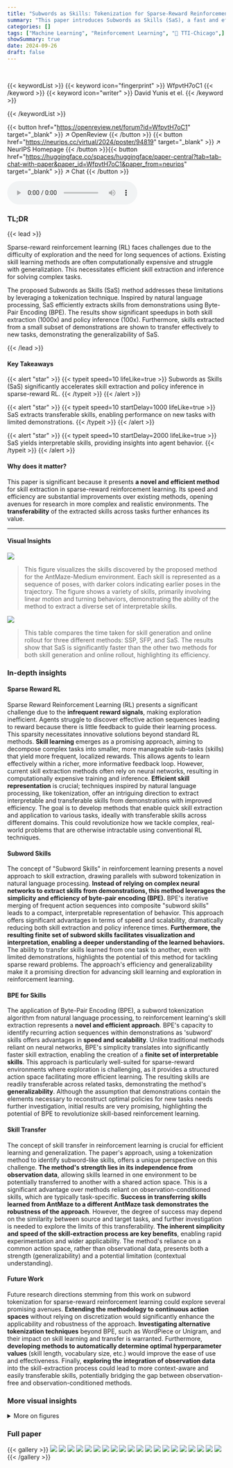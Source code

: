 ```yaml
---
title: "Subwords as Skills: Tokenization for Sparse-Reward Reinforcement Learning"
summary: "This paper introduces Subwords as Skills (SaS), a fast and efficient skill extraction method for sparse-reward reinforcement learning that uses tokenization.  SaS enables 1000x faster skill extraction..."
categories: []
tags: ["Machine Learning", "Reinforcement Learning", "🏢 TTI-Chicago",]
showSummary: true
date: 2024-09-26
draft: false
---
```


<br>

{{< keywordList >}}
{{< keyword icon="fingerprint" >}} WfpvtH7oC1 {{< /keyword >}}
{{< keyword icon="writer" >}} David Yunis et el. {{< /keyword >}}
 
{{< /keywordList >}}

{{< button href="https://openreview.net/forum?id=WfpvtH7oC1" target="_blank" >}}
↗ OpenReview
{{< /button >}}
{{< button href="https://neurips.cc/virtual/2024/poster/94819" target="_blank" >}}
↗ NeurIPS Homepage
{{< /button >}}{{< button href="https://huggingface.co/spaces/huggingface/paper-central?tab=tab-chat-with-paper&paper_id=WfpvtH7oC1&paper_from=neurips" target="_blank" >}}
↗ Chat
{{< /button >}}



<audio controls>
    <source src="https://ai-paper-reviewer.com/WfpvtH7oC1/podcast.wav" type="audio/wav">
    Your browser does not support the audio element.
</audio>


### TL;DR


{{< lead >}}

Sparse-reward reinforcement learning (RL) faces challenges due to the difficulty of exploration and the need for long sequences of actions.  Existing skill learning methods are often computationally expensive and struggle with generalization. This necessitates efficient skill extraction and inference for solving complex tasks. 

The proposed Subwords as Skills (SaS) method addresses these limitations by leveraging a tokenization technique. Inspired by natural language processing, SaS efficiently extracts skills from demonstrations using Byte-Pair Encoding (BPE). The results show significant speedups in both skill extraction (1000x) and policy inference (100x).  Furthermore, skills extracted from a small subset of demonstrations are shown to transfer effectively to new tasks, demonstrating the generalizability of SaS.

{{< /lead >}}


#### Key Takeaways

{{< alert "star" >}}
{{< typeit speed=10 lifeLike=true >}} Subwords as Skills (SaS) significantly accelerates skill extraction and policy inference in sparse-reward RL. {{< /typeit >}}
{{< /alert >}}

{{< alert "star" >}}
{{< typeit speed=10 startDelay=1000 lifeLike=true >}} SaS extracts transferable skills, enabling performance on new tasks with limited demonstrations. {{< /typeit >}}
{{< /alert >}}

{{< alert "star" >}}
{{< typeit speed=10 startDelay=2000 lifeLike=true >}} SaS yields interpretable skills, providing insights into agent behavior. {{< /typeit >}}
{{< /alert >}}

#### Why does it matter?
This paper is significant because it presents **a novel and efficient method** for skill extraction in sparse-reward reinforcement learning. Its speed and efficiency are substantial improvements over existing methods, opening avenues for research in more complex and realistic environments. The **transferability** of the extracted skills across tasks further enhances its value.

------
#### Visual Insights



![](https://ai-paper-reviewer.com/WfpvtH7oC1/figures_0_1.jpg)

> This figure visualizes the skills discovered by the proposed method for the AntMaze-Medium environment. Each skill is represented as a sequence of poses, with darker colors indicating earlier poses in the trajectory.  The figure shows a variety of skills, primarily involving linear motion and turning behaviors, demonstrating the ability of the method to extract a diverse set of interpretable skills.





![](https://ai-paper-reviewer.com/WfpvtH7oC1/tables_5_1.jpg)

> This table compares the time taken for skill generation and online rollout for three different methods: SSP, SFP, and SaS.  The results show that SaS is significantly faster than the other two methods for both skill generation and online rollout, highlighting its efficiency.





### In-depth insights


#### Sparse Reward RL
Sparse Reward Reinforcement Learning (RL) presents a significant challenge due to the **infrequent reward signals**, making exploration inefficient.  Agents struggle to discover effective action sequences leading to reward because there is little feedback to guide their learning process. This sparsity necessitates innovative solutions beyond standard RL methods.  **Skill learning** emerges as a promising approach, aiming to decompose complex tasks into smaller, more manageable sub-tasks (skills) that yield more frequent, localized rewards.  This allows agents to learn effectively within a richer, more informative feedback loop. However, current skill extraction methods often rely on neural networks, resulting in computationally expensive training and inference. **Efficient skill representation** is crucial; techniques inspired by natural language processing, like tokenization, offer an intriguing direction to extract interpretable and transferable skills from demonstrations with improved efficiency. The goal is to develop methods that enable quick skill extraction and application to various tasks, ideally with transferable skills across different domains. This could revolutionize how we tackle complex, real-world problems that are otherwise intractable using conventional RL techniques.

#### Subword Skills
The concept of "Subword Skills" in reinforcement learning presents a novel approach to skill extraction, drawing parallels with subword tokenization in natural language processing.  **Instead of relying on complex neural networks to extract skills from demonstrations, this method leverages the simplicity and efficiency of byte-pair encoding (BPE).** BPE's iterative merging of frequent action sequences into composite "subword skills" leads to a compact, interpretable representation of behavior. This approach offers significant advantages in terms of speed and scalability, dramatically reducing both skill extraction and policy inference times. **Furthermore, the resulting finite set of subword skills facilitates visualization and interpretation, enabling a deeper understanding of the learned behaviors.**  The ability to transfer skills learned from one task to another, even with limited demonstrations, highlights the potential of this method for tackling sparse reward problems. The approach's efficiency and generalizability make it a promising direction for advancing skill learning and exploration in reinforcement learning.

#### BPE for Skills
The application of Byte-Pair Encoding (BPE), a subword tokenization algorithm from natural language processing, to reinforcement learning's skill extraction represents a **novel and efficient approach**.  BPE's capacity to identify recurring action sequences within demonstrations as 'subword' skills offers advantages in **speed and scalability**. Unlike traditional methods reliant on neural networks, BPE's simplicity translates into significantly faster skill extraction, enabling the creation of a **finite set of interpretable skills**.  This approach is particularly well-suited for sparse-reward environments where exploration is challenging, as it provides a structured action space facilitating more efficient learning. The resulting skills are readily transferable across related tasks, demonstrating the method's **generalizability**. Although the assumption that demonstrations contain the elements necessary to reconstruct optimal policies for new tasks needs further investigation, initial results are very promising, highlighting the potential of BPE to revolutionize skill-based reinforcement learning.

#### Skill Transfer
The concept of skill transfer in reinforcement learning is crucial for efficient learning and generalization.  The paper's approach, using a tokenization method to identify subword-like skills, offers a unique perspective on this challenge.  **The method's strength lies in its independence from observation data**, allowing skills learned in one environment to be potentially transferred to another with a shared action space.  This is a significant advantage over methods reliant on observation-conditioned skills, which are typically task-specific.  **Success in transferring skills learned from AntMaze to a different AntMaze task demonstrates the robustness of the approach**. However,  the degree of success may depend on the similarity between source and target tasks, and further investigation is needed to explore the limits of this transferability.  **The inherent simplicity and speed of the skill-extraction process are key benefits**, enabling rapid experimentation and wider applicability. The method's reliance on a common action space, rather than observational data, presents both a strength (generalizability) and a potential limitation (contextual understanding).

#### Future Work
Future research directions stemming from this work on subword tokenization for sparse-reward reinforcement learning could explore several promising avenues.  **Extending the methodology to continuous action spaces** without relying on discretization would significantly enhance the applicability and robustness of the approach.  **Investigating alternative tokenization techniques** beyond BPE, such as WordPiece or Unigram, and their impact on skill learning and transfer is warranted.  Furthermore, **developing methods to automatically determine optimal hyperparameter values** (skill length, vocabulary size, etc.) would improve the ease of use and effectiveness.  Finally, **exploring the integration of observation data** into the skill-extraction process could lead to more context-aware and easily transferable skills, potentially bridging the gap between observation-free and observation-conditioned methods.


### More visual insights

<details>
<summary>More on figures
</summary>


![](https://ai-paper-reviewer.com/WfpvtH7oC1/figures_2_1.jpg)

> This figure illustrates the overall process of the proposed method.  It starts with demonstrations (sequences of actions) from a similar task.  These are tokenized using a method analogous to Byte Pair Encoding (BPE) commonly used in natural language processing.  This tokenization process identifies recurring action sequences as 'skills'. These skills are then used as the new action space for reinforcement learning in a new task, allowing for improved sample efficiency and transferability across domains. Only a common action space between the original demonstrations and the new task is required. The method accelerates skill extraction and policy inference.


![](https://ai-paper-reviewer.com/WfpvtH7oC1/figures_5_1.jpg)

> This figure visualizes the state visitation in online RL on AntMaze Medium for four different methods (SAC-discrete, SFP, SSP, and the proposed SaS method) during the first 1 million timesteps.  It highlights that SaS explores the maze more extensively than the other methods, demonstrating superior exploration behavior.


![](https://ai-paper-reviewer.com/WfpvtH7oC1/figures_6_1.jpg)

> This figure compares the performance of the proposed Subwords as Skills (SaS) method against other methods for online reinforcement learning on AntMaze and Kitchen tasks.  It specifically focuses on comparing SaS with methods that use observation-conditioned skills (skills that are conditioned on the observed state). The results indicate that observation conditioning can be beneficial when the training data and the test task are similar (as in the Kitchen environment), but it may not be advantageous when there is a mismatch between the training data and test task (as in the AntMaze environment).  OPAL, a closed-source method, is also included in the comparison.


![](https://ai-paper-reviewer.com/WfpvtH7oC1/figures_6_2.jpg)

> This figure displays the results of an experiment on transferring skills learned from one AntMaze environment (AntMaze-M) to a different but related AntMaze environment (AntMaze-U).  The experiment varied the percentage of demonstrations used to extract skills (1%, 10%, 25%, and 100%).  The x-axis represents the number of training steps, and the y-axis shows the return (reward) achieved by the RL agent.  The results show that even with a small percentage of demonstrations (as low as 1%), the method is still able to extract useful skills that enable good performance in the new environment.


![](https://ai-paper-reviewer.com/WfpvtH7oC1/figures_7_1.jpg)

> This figure shows the ablation study on the hyperparameter k (number of clusters for k-means) in the proposed method.  Subplots (a) and (b) present the results for AntMaze and Kitchen environments, respectively. The x-axis represents the training steps, and the y-axis represents the return. Different lines represent different values of k. The default value used in the paper is k=2*dact, where dact is the number of degrees of freedom in the action space. The figure demonstrates the impact of varying k on the performance of the reinforcement learning agent.  The results show that the default setting of k performs well across both environments.


![](https://ai-paper-reviewer.com/WfpvtH7oC1/figures_7_2.jpg)

> This figure shows the ablation study on the hyperparameter *k*, which represents the number of clusters used for discretizing the action space before applying the Byte-Pair Encoding (BPE) algorithm.  The plots show the return achieved in the AntMaze and Kitchen environments for different values of *k*, keeping other hyperparameters constant. The default setting, k=2*dact (where dact is the degrees of freedom of the action space), is highlighted. The results indicate that the default setting works well; however, significantly larger values of *k* lead to shorter skills as fewer common subwords are found.


![](https://ai-paper-reviewer.com/WfpvtH7oC1/figures_8_1.jpg)

> This figure shows the ablation study on the hyperparameter k (number of clusters for k-means).  The left plot shows AntMaze results and the right plot shows Kitchen results.  The default value used in the paper is k=2*dact, where dact is the number of degrees of freedom in the action space (8 for AntMaze, 9 for Kitchen).  The plots show the return over training steps for different values of k.  It indicates that the choice k=2*dact is reasonable.


![](https://ai-paper-reviewer.com/WfpvtH7oC1/figures_8_2.jpg)

> This figure compares the performance of three different subword tokenization algorithms (BPE, WordPiece, and Unigram) on two reinforcement learning tasks (AntMaze and Kitchen).  The y-axis shows the cumulative reward obtained, and the x-axis shows the number of training steps. The shaded areas represent the standard deviation across multiple runs.  The results demonstrate that BPE and WordPiece perform similarly, while Unigram yields substantially lower returns.


![](https://ai-paper-reviewer.com/WfpvtH7oC1/figures_15_1.jpg)

> This figure shows the five offline reinforcement learning environments used in the paper's experiments: AntMaze (small, medium, and large versions), Kitchen, and CoinRun.  The figure highlights the visual appearance of each environment and provides clarifying information about the starting location and goal position for the AntMaze environments. These environments vary in complexity, from the relatively simple AntMaze Umaze to the more challenging Kitchen and CoinRun.


![](https://ai-paper-reviewer.com/WfpvtH7oC1/figures_16_1.jpg)

> This figure visualizes the skills discovered by the Subwords as Skills (SaS) method in the AntMaze-M environment.  Each skill is represented as a sequence of poses, with darker colors indicating earlier poses in the trajectory.  The visualization shows that the learned skills consist primarily of linear movements and turns, showcasing the SaS method's ability to extract interpretable and meaningful behaviors.


![](https://ai-paper-reviewer.com/WfpvtH7oC1/figures_17_1.jpg)

> This figure visualizes the skills learned by the Subwords as Skills (SaS) method in the AntMaze-Medium environment.  Each image represents a single skill, a temporally extended action identified by SaS.  The color gradient within each image shows the sequence of poses within the skill, darker colors corresponding to earlier poses in the sequence.  The skills shown consist mainly of combinations of linear movements and turns, illustrating the method's ability to capture distinct movement primitives from the demonstration data.


![](https://ai-paper-reviewer.com/WfpvtH7oC1/figures_17_2.jpg)

> This figure visualizes the state visitation of different RL methods on AntMaze Medium environment for the first 1 million timesteps. It compares SAC-discrete, SFP, SSP, and the proposed SaS method, showing that SaS explores the maze more extensively and consistently across different seeds.


![](https://ai-paper-reviewer.com/WfpvtH7oC1/figures_17_3.jpg)

> This figure shows the results of experiments conducted on the Hopper locomotion environment from D4RL. The experiments varied the number of clusters (k) used for discretizing the action space in the skill extraction method. The x-axis represents the number of training steps, and the y-axis represents the cumulative return achieved by the agent. The different colored lines represent different values of k (12, 6, 24, and 48). The shaded regions represent the standard deviation across multiple runs. The results indicate that finer discretization helps up to a certain point, after which it hurts performance. One hypothesis is that finer levels of discretization naturally result in shorter skills, as there are fewer repeated subwords. This can make reinforcement learning in a dense reward environment easier, but not necessarily in a sparse-reward environment.


![](https://ai-paper-reviewer.com/WfpvtH7oC1/figures_18_1.jpg)

> This figure shows the performance of the proposed method on the Hopper environment using demonstration data of varying quality.  The three lines represent results using demonstrations from a random policy ('Random'), a policy midway through training ('Medium'), and a policy at the end of training ('Expert'). The x-axis represents the number of training steps, and the y-axis represents the average return.  The figure demonstrates that demonstrations from a well-trained policy ('Expert') lead to the best performance, but even the 'Random' demonstrations achieve reasonably competitive results.


</details>






### Full paper

{{< gallery >}}
<img src="https://ai-paper-reviewer.com/WfpvtH7oC1/1.png" class="grid-w50 md:grid-w33 xl:grid-w25" />
<img src="https://ai-paper-reviewer.com/WfpvtH7oC1/2.png" class="grid-w50 md:grid-w33 xl:grid-w25" />
<img src="https://ai-paper-reviewer.com/WfpvtH7oC1/3.png" class="grid-w50 md:grid-w33 xl:grid-w25" />
<img src="https://ai-paper-reviewer.com/WfpvtH7oC1/4.png" class="grid-w50 md:grid-w33 xl:grid-w25" />
<img src="https://ai-paper-reviewer.com/WfpvtH7oC1/5.png" class="grid-w50 md:grid-w33 xl:grid-w25" />
<img src="https://ai-paper-reviewer.com/WfpvtH7oC1/6.png" class="grid-w50 md:grid-w33 xl:grid-w25" />
<img src="https://ai-paper-reviewer.com/WfpvtH7oC1/7.png" class="grid-w50 md:grid-w33 xl:grid-w25" />
<img src="https://ai-paper-reviewer.com/WfpvtH7oC1/8.png" class="grid-w50 md:grid-w33 xl:grid-w25" />
<img src="https://ai-paper-reviewer.com/WfpvtH7oC1/9.png" class="grid-w50 md:grid-w33 xl:grid-w25" />
<img src="https://ai-paper-reviewer.com/WfpvtH7oC1/10.png" class="grid-w50 md:grid-w33 xl:grid-w25" />
<img src="https://ai-paper-reviewer.com/WfpvtH7oC1/11.png" class="grid-w50 md:grid-w33 xl:grid-w25" />
<img src="https://ai-paper-reviewer.com/WfpvtH7oC1/12.png" class="grid-w50 md:grid-w33 xl:grid-w25" />
<img src="https://ai-paper-reviewer.com/WfpvtH7oC1/13.png" class="grid-w50 md:grid-w33 xl:grid-w25" />
<img src="https://ai-paper-reviewer.com/WfpvtH7oC1/14.png" class="grid-w50 md:grid-w33 xl:grid-w25" />
<img src="https://ai-paper-reviewer.com/WfpvtH7oC1/15.png" class="grid-w50 md:grid-w33 xl:grid-w25" />
<img src="https://ai-paper-reviewer.com/WfpvtH7oC1/16.png" class="grid-w50 md:grid-w33 xl:grid-w25" />
<img src="https://ai-paper-reviewer.com/WfpvtH7oC1/17.png" class="grid-w50 md:grid-w33 xl:grid-w25" />
<img src="https://ai-paper-reviewer.com/WfpvtH7oC1/18.png" class="grid-w50 md:grid-w33 xl:grid-w25" />
<img src="https://ai-paper-reviewer.com/WfpvtH7oC1/19.png" class="grid-w50 md:grid-w33 xl:grid-w25" />
<img src="https://ai-paper-reviewer.com/WfpvtH7oC1/20.png" class="grid-w50 md:grid-w33 xl:grid-w25" />
{{< /gallery >}}